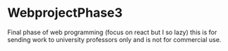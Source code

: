 # WebprojectPhase3
Final phase of web programming (focus on react but I so lazy)
this is for sending work to university professors only and is not for commercial use.
